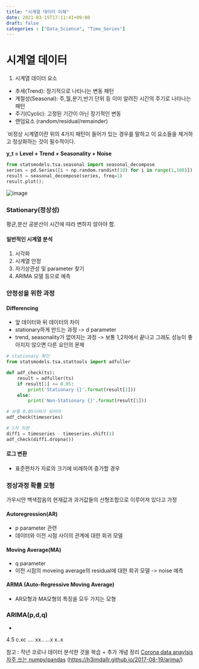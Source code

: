 ```yaml
---
title: "시계열 데이터 이해"
date: 2021-03-15T17:11:41+09:00
draft: false
categories : ["Data_Science", "Time_Series"]
---
```


# 시계열 데이터

1. 시계열 데이터 요소

- 추세(Trend): 장기적으로 나타나는 변동 패턴
- 계절성(Seasonal): 주,월,분기,반기 단위 등 이미 알려진 시간의 주기로 나타나는 패턴
- 주기(Cyclic): 고정된 기간이 아닌 장기적인 변동
- 랜덤요소 (random/residual/remainder)


`비정상 시계열이란 위의 4가지 패턴이 들어가 있는 경우를 말하고 이 요소들을 제거하고 정상화하는 것이 필수적이다.

**y_t = Level + Trend + Seasonality + Noise**

```python
from statsmodels.tsa.seasonal import seasonal_decompose
series = pd.Series([i + np.random.randint(10) for i in range(1,100)])
result = seasonal_decompose(series, freq=1)
result.plot();
```

![image](https://user-images.githubusercontent.com/49333349/111330823-a1fe5600-86b3-11eb-8bcd-5a660859c735.png)


### Stationary(정상성)
평균,분산 공분산이 시간에 따라 변하지 않아야 함.

#### 일반적인 시계열 분석
1. 시각화
2. 시계열 안정
3. 자기상관성 및 parameter 찾기
4. ARIMA 모델 등으로 예측

### 안정성을 위한 과정
#### Differencing
- 앞 데이터와 뒤 데이터의 차이
- stationary하게 만드는 과정 -> d parameter
- trend, seasonality가 없어지는 과정 -> 보통 1,2차에서 끝나고 그래도 성능이 좋아지지 않으면 다른 요인의 문제

```python
# stationary 확인
from statsmodels.tsa.stattools import adfuller

def adf_check(ts):
    result = adfuller(ts)
    if result[1] <= 0.05:
        print('Stationary {}'.format(result[1]))
    else:
        print('Non-Stationary {}'.format(result[1]))

# 보통 0.05이하가 되어야 
adf_check(timeseries) 

# 1차 차분
diff1 = timeseries - timeseries.shift(1)
adf_check(diff1.dropna())
```

#### 로그 변환
- 표준편차가 자료의 크기에 비례하여 증가할 경우

### 정상과정 확률 모형
가우시안 백색잡음의 현재값과 과거값들의 선형조합으로 이루어져 있다고 가정

#### Autoregression(AR)
- p parameter 관련
- 데이터와 이전 시점 사이의 관계에 대한 회귀 모델

#### Moving Average(MA)
- q parameter
- 이전 시점의 moveing average의 residual에 대한 회귀 모델 -> noise 예측

#### ARMA (Auto-Regressive Moving Average)
- AR모형과 MA모형의 특징을 모두 가지는 모형

### ARIMA(p,d,q)
- 


4 5
c.xc
....
xx..
...x
x..x


참고  : 작년 코로나 데이터 분석한 것을 복습 + 추가 개념 정리
[Corona data anaylsis](https://github.com/GyuYoungCho/ADP_STUDY/blob/master/study/time_series.ipynb)
[자주 쓰는 numpy/pandas](https://s3.amazonaws.com/quandl-static-content/Documents/Quandl+-+Pandas,+SciPy,+NumPy+Cheat+Sheet.pdf)
(https://h3imdallr.github.io/2017-08-19/arima/)
